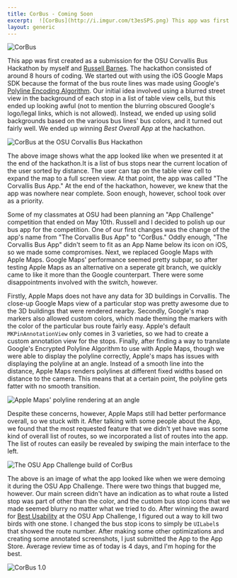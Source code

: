 ```yaml
---
title: CorBus - Coming Soon
excerpt:  ![CorBus](http://i.imgur.com/t3esSPS.png) This app was first created as a submission for the OSU Corvallis Bus Hackathon by myself and [Russell Barnes](https://www.linkedin.com/profile/view?id=263525323). The hackathon consisted of around 8 hours of coding. We started out with using the iOS Google Maps SDK because the format of the bus route lines was made using Google's [Polyline Encoding Algorithm](https://developers.google.com/maps/documentation/utilities/polylinealgorithm). Our initial idea involved using a blurred street view in the background of each stop in a list of table view cells, but this ended up looking awful (not to mention the blurring obscured Google's logo/legal links, which is not allowed). Instead, we ended up using solid backgrounds based on the various bus lines' bus colors, and it turned out fairly well. We ended up winning *Best Overall App* at the hackathon.
layout: generic
---
```


![CorBus](http://i.imgur.com/t3esSPS.png)

This app was first created as a submission for the OSU Corvallis Bus Hackathon by myself and [Russell Barnes](https://www.linkedin.com/profile/view?id=263525323). The hackathon consisted of around 8 hours of coding. We started out with using the iOS Google Maps SDK because the format of the bus route lines was made using Google's [Polyline Encoding Algorithm](https://developers.google.com/maps/documentation/utilities/polylinealgorithm). Our initial idea involved using a blurred street view in the background of each stop in a list of table view cells, but this ended up looking awful (not to mention the blurring obscured Google's logo/legal links, which is not allowed). Instead, we ended up using solid backgrounds based on the various bus lines' bus colors, and it turned out fairly well. We ended up winning *Best Overall App* at the hackathon.

![CorBus at the OSU Corvallis Bus Hackathon](http://i.imgur.com/WMQrlXu.png)

The above image shows what the app looked like when we presented it at the end of the hackathon.It is a list of bus stops near the current location of the user sorted by distance. The user can tap on the table view cell to expand the map to a full screen view. At that point, the app was called "The Corvallis Bus App." At the end of the hackathon, however, we knew that the app was nowhere near complete. Soon enough, however, school took over as a priority.

Some of my classmates at OSU had been planning an "App Challenge" competition that ended on May 10th. Russell and I decided to polish up our bus app for the competition. One of our first changes was the change of the app's name from "The Corvallis Bus App" to "CorBus." Oddly enough, "The Corvallis Bus App" didn't seem to fit as an App Name below its icon on iOS, so we made some compromises. Next, we replaced Google Maps with Apple Maps. Google Maps' performance seemed pretty subpar, so after testing Apple Maps as an alternative on a seperate git branch, we quickly came to like it more than the Google counterpart. There were some disappointments involved with the switch, however.

Firstly, Apple Maps does not have any data for 3D buildings in Corvallis. The close-up Google Maps view of a particular stop was pretty awesome due to the 3D buildings that were rendered nearby. Secondly, Google's map markers also allowed custom colors, which made theming the markers with the color of the particular bus route fairly easy. Apple's default `MKPinAnnotationView` only comes in 3 varieties, so we had to create a custom annotation view for the stops. Finally, after finding a way to translate Google's Encrypted Polyline Algorithm to use with Apple Maps, though we were able to display the polyline correctly, Apple's maps has issues with displaying the polyline at an angle. Instead of a smooth line into the distance, Apple Maps renders polylines at different fixed widths based on distance to the camera. This means that at a certain point, the polyline gets fatter with no smooth transition.

![Apple Maps' polyline rendering at an angle](http://i.imgur.com/Zuh08Rq.png)

Despite these concerns, however, Apple Maps still had better performance overall, so we stuck with it. After talking with some people about the App, we found that the most requested feature that we didn't yet have was some kind of overall list of routes, so we incorporated a list of routes into the app. The list of routes can easily be revealed by swiping the main interface to the left.

![The OSU App Challenge build of CorBus](http://i.imgur.com/vUlPlV7.png)

The above is an image of what the app looked like when we were demoing it during the OSU App Challenge. There were two things that bugged me, however. Our main screen didn't have an indication as to what route a listed stop was part of other than the color, and the custom bus stop icons that we made seemed blurry no matter what we tried to do. After winning the award for [Best Usability](http://blogs.oregonstate.edu/eecsnews/2014/05/15/teamwork-takes-app-challenge-new-level/) at the OSU App Challenge, I figured out a way to kill two birds with one stone. I changed the bus stop icons to simply be `UILabel`s that showed the route number. After making some other optimizations and creating some annotated screenshots, I just submitted the App to the App Store. Average review time as of today is 4 days, and I'm hoping for the best.

![CorBus 1.0](http://i.imgur.com/1UEpZfD.png)
